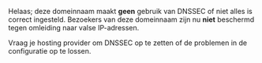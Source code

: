 Helaas; deze domeinnaam maakt <strong>geen</strong> gebruik van DNSSEC of niet
alles is correct ingesteld. Bezoekers van deze domeinnaam zijn nu
<strong>niet</strong> beschermd tegen omleiding naar valse IP-adressen.

Vraag je hosting provider om DNSSEC op te zetten of de problemen in de
configuratie op te lossen.
